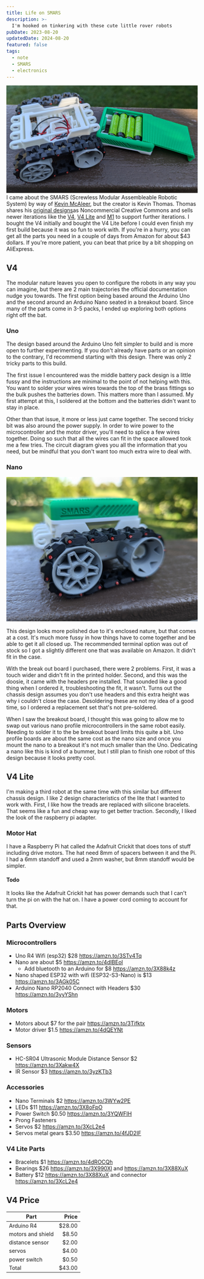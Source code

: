 ```yaml
---
title: Life on SMARS
description: >-
  I'm hooked on tinkering with these cute little rover robots
pubDate: 2023-08-20
updatedDate: 2024-08-20
featured: false
tags:
  - note
  - SMARS
  - electronics
---
```


![SMARS Open](./SMARS_open.jpg)
I came about the SMARS (Screwless Modular Assembleable Robotic System) by way of
[Kevin McAleer](https://www.smarsfan.com/), but the creator is Kevin Thomas.
Thomas shares his [original
designs](https://www.thingiverse.com/thing:2662828)as Noncommercial Creative
Commons and sells newer iterations like the
[V4](https://cults3d.com/en/3d-model/gadget/smars-v4), [V4
Lite](https://cults3d.com/en/3d-model/gadget/smars-v4-lite) and
[M1](https://cults3d.com/en/3d-model/gadget/smars-m1-set) to support further
iterations. I bought the V4 initially and bought the V4 Lite before I could even
finish my first build because it was so fun to work with. If you're in a hurry,
you can get all the parts you need in a couple of days from Amazon for about $43
dollars. If you're more patient, you can beat that price by a bit shopping on
AliExpress.

## V4

The modular nature leaves you open to configure the robots in any way you can
imagine, but there are 2 main trajectories the official documentation nudge you
towards. The first option being based around the Arduino Uno and the second
around an Arduino Nano seated in a breakout board. Since many of the parts come
in 3-5 packs, I ended up exploring both options right off the bat.

### Uno

The design based around the Arduino Uno felt simpler to build and is more open
to further experimenting. If you don't already have parts or an opinion to the
contrary, I'd recommend starting with this design. There was only 2 tricky parts
to this build.

The first issue I encountered was the middle battery pack design is a little
fussy and the instructions are minimal to the point of not helping with this.
You want to solder your wires wires towards the top of the brass fittings so the
bulk pushes the batteries down. This matters more than I assumed. My first
attempt at this, I soldered at the bottom and the batteries didn't want to stay
in place.

Other than that issue, it more or less just came together. The second tricky bit
was also around the power supply. In order to wire power to the microcontroller
and the motor driver, you'll need to splice a few wires together. Doing so such
that all the wires can fit in the space allowed took me a few tries. The
circuit diagram gives you all the information that you need, but be mindful that
you don't want too much extra wire to deal with.

### Nano

![SMARS](./SMARS.jpg)

This design looks more polished due to it's enclosed nature, but that comes at
a cost. It's much more fussy in how things have to come together and be able to
get it all closed up. The recommended terminal option was out of stock so I got
a slightly different one that was available on Amazon. It didn't fit in the
case.

With the break out board I purchased, there were 2 problems. First, it was a
touch wider and didn't fit in the printed holder. Second, and this was the
doosie, it came with the headers pre installed. That sounded like a good thing
when I ordered it, troubleshooting the fit, it wasn't. Turns out the chassis
design assumes you don't use headers and this extra height was why i couldn't
close the case. Desoldering these are not my idea of a good time, so I ordered a
replacement set that's not pre-soldered.

When I saw the breakout board, I thought this was going to allow me to swap out
various nano profile microcontrollers in the same robot easily. Needing to
solder it to the be breakout board limits this quite a bit. Uno profile boards
are about the same cost as the nano size and once you mount the nano to a
breakout it's not much smaller than the Uno. Dedicating a nano like this is kind
of a bummer, but I still plan to finish one robot of this design because it
looks pretty cool.

## V4 Lite

I'm making a third robot at the same time with this similar but different
chassis design. I like 2 design characteristics of the lite that I wanted to
work with. First, I like how the treads are replaced with silicone bracelets.
That seems like a fun and cheap way to get better traction. Secondly, I liked
the look of the raspberry pi adapter.

### Motor Hat

I have a Raspberry Pi hat called the Adafruit Crickit that does tons of stuff
including drive motors. The hat need 8mm of spacers between it and the Pi. I had
a 6mm standoff and used a 2mm washer, but 8mm standoff would be simpler.

#### Todo

It looks like the Adafruit Crickit hat has power demands such that I can't turn
the pi on with the hat on. I have a power cord coming to account for that.

## Parts Overview

### Microcontrollers

- Uno R4 Wifi (esp32) $28 <https://amzn.to/3STv4Tq>
- Nano are about $5 <https://amzn.to/4dIBEol>
  - Add bluetooth to an Arduino for $8 <https://amzn.to/3X88k4z>
- Nano shaped ESP32 with wifi (ESP32-S3-Nano) is $13 <https://amzn.to/3AGk05C>
- Arduino Nano RP2040 Connect with Headers $30 <https://amzn.to/3yyYShn>

### Motors

- Motors about $7 for the pair <https://amzn.to/3Tifktx>
- Motor driver $1.5 <https://amzn.to/4dQEYNt>

### Sensors

- HC-SR04 Ultrasonic Module Distance Sensor $2 <https://amzn.to/3Xakw4X>
- IR Sensor $3 <https://amzn.to/3yzKTb3>

### Accessories

- Nano Terminals $2 <https://amzn.to/3WYw2PE>
- LEDs $11 <https://amzn.to/3X8oFpO>
- Power Switch $0.50 <https://amzn.to/3YQWFIH>
- Prong Fasteners
- Servos $2 <https://amzn.to/3XcL2e4>
- Servos metal gears $3.50 <https://amzn.to/4fJD2IF>

### V4 Lite Parts

- Bracelets $1 <https://amzn.to/4dROCQh>
- Bearings $26 <https://amzn.to/3X990Xl> and <https://amzn.to/3X88XuX>
- Battery $12 <https://amzn.to/3X88XuX> and connector <https://amzn.to/3XcL2e4>

## V4 Price

| Part              |  Price |
| ----------------- | -----: |
| Arduino R4        | $28.00 |
| motors and shield |  $8.50 |
| distance sensor   |  $2.00 |
| servos            |  $4.00 |
| power switch      |  $0.50 |
| Total             | $43.00 |
